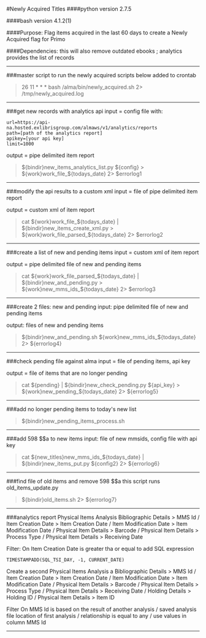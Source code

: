 #Newly Acquired Titles
####python version 2.7.5

####bash version 4.1.2(1)

####Purpose: Flag items acquired in the last 60 days to create a Newly Acquired flag for Primo

####Dependencies: this will also remove outdated ebooks ; analytics provides the list of records

-------------------------------------------------------------------------------------------------

###master script to run the newly acquired scripts below
added to crontab
>26 11 * * * bash /alma/bin/newly_acquired.sh 2> /tmp/newly_acquired.log

-------------------------------------------------------------------------------------------------

###get new records with analytics api
input = config file with:
```
url=https://api-na.hosted.exlibrisgroup.com/almaws/v1/analytics/reports
path=[path of the analytics report]
apikey=[your api key]
limit=1000
```
output = pipe delimited item report
>${bindir}new_items_analytics_list.py ${config} > ${work}work_file_${todays_date} 2> $errorlog1

---------------------------------------------------------------------------------------------------

###modify the api results to a custom xml
input = file of pipe delimited item report

output = custom xml of item report
>cat ${work}work_file_${todays_date} | ${bindir}new_items_create_xml.py > ${work}work_file_parsed_${todays_date} 2> $errorlog2

------------------------------------------------------------------------------------------------------------------------------

###create a list of new and pending items
input = custom xml of item report

output = pipe delimited file of new and pending items
>cat ${work}work_file_parsed_${todays_date} | ${bindir}new_and_pending.py > ${work}new_mms_ids_${todays_date} 2> $errorlog3

--------------------------------------------------------------------------------------------------------------------------

###create 2 files: new and pending
input: pipe delimited file of new and pending items

output: files of new and pending items
>${bindir}new_and_pending.sh ${work}new_mms_ids_${todays_date} 2> ${errorlog4}

-------------------------------------------------------------------------------

###check pending file against alma
input = file of pending items, api key

output = file of items that are no longer pending
>cat ${pending} | ${bindir}new_check_pending.py ${api_key} > ${work}new_pending_${todays_date} 2> ${errorlog5}

-------------------------------------------------------------------------------------------------------------

###add no longer pending items to today's new list
>${bindir}new_pending_items_process.sh

------------------------------------------------

###add 598 $$a to new items
input: file of new mmsids, config file with api key
>cat ${new_titles}new_mms_ids_${todays_date} | ${bindir}new_items_put.py ${config2} 2> ${errorlog6}

--------------------------------------------------------------------------------------------------

###find file of old items and remove 598 $$a
this script runs old_items_update.py
>${bindir}old_items.sh 2> ${errorlog7}

--------------------------------------------------------------------------------------------------

###analytics report
Physical Items Analysis Bibliographic Details > MMS Id / Item Creation Date > Item Creation Date / Item Modification Date > Item Modification Date / Physical Item Details > Barcode / Physical Item Details > Process Type / Physical Item Details > Receiving Date

Filter: On Item Creation Date is greater tha or equal to add SQL expression
```
TIMESTAMPADD(SQL_TSI_DAY, -1, CURRENT_DATE)
```

Create a second Physical Items Analysis a Bibliographic Details > MMS Id / Item Creation Date > Item Creation Date / Item Modification Date > Item Modification Date / Physical Item Details > Barcode / Physical Item Details > Process Type / Physical Item Details > Receiving Date / Holding Details > Holding ID / Physical Item Details > Item ID 

Filter On MMS Id is based on the result of another analysis / saved analysis file location of first analysis / relationship is equal to any / use values in column MMS Id

---------------------------------------------------------------------------------------------------
